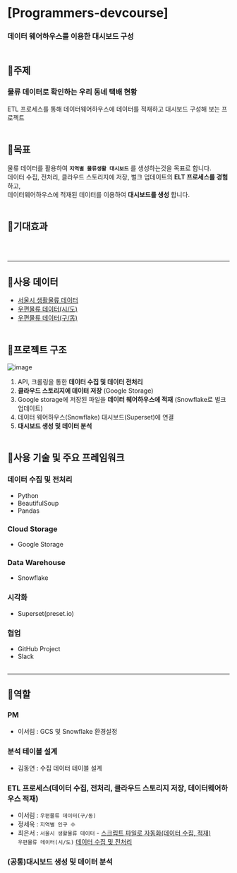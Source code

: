 # [Programmers-devcourse]
### 데이터 웨어하우스를 이용한 대시보드 구성<br><br>
## 📍주제<br>
### 물류 데이터로 확인하는 우리 동네 택배 현황
ETL 프로세스를 통해 데이터웨어하우스에 데이터를 적재하고 대시보드 구성해 보는 프로젝트
<br/>
<br/>
## 📍목표
물류 데이터를 활용하여 __`지역별 물류생활 대시보드`__ 를 생성하는것을 목표로 합니다.<br>
데이터 수집, 전처리, 클라우드 스토리지에 저장, 벌크 업데이트의 __ELT 프로세스를 경험__ 하고, <br>
데이터웨어하우스에 적재된 데이터를 이용하여 __대시보드를 생성__ 합니다.<br><br>
## 📍기대효과
<br><br>

------------

## 📌사용 데이터
- [서울시 생활물류 데이터](https://data.seoul.go.kr/dataList/OA-21866/S/1/datasetView.do)<br>
- [우편물류 데이터(시/도)](https://www.koreapost.go.kr/)<br>
- [우편물류 데이터(구/동)](https://kdx.kr/data/view/31129)<br><br>
## 📌프로젝트 구조
![image](https://github.com/Logistics-Devcourse/Data-ETL/assets/77157003/b4ec0647-5d8c-4744-bf37-bfcc24e1d15e) <br>
1. API, 크롤링을 통한 __데이터 수집 및 데이터 전처리__
2. __클라우드 스토리지에 데이터 저장__ (Google Storage)
3. Google storage에 저장된 파일을 __데이터 웨어하우스에 적재__ (Snowflake로 벌크 업데이트)
4. 데이터 웨어하우스(Snowflake) 대시보드(Superset)에 연결
5. __대시보드 생성 및 데이터 분석__ <br><br>
## 📌사용 기술 및 주요 프레임워크
### 데이터 수집 및 전처리
- Python
- BeautifulSoup
- Pandas<br>
### Cloud Storage
- Google Storage<br>
### Data Warehouse
- Snowflake<br>
### 시각화
- Superset(preset.io)<br>
### 협업
- GitHub Project
- Slack<br><br>

-----------
## 🫵역할
### PM
- 이서림 : GCS 및 Snowflake 환경설정
### 분석 테이블 설계
- 김동연 : 수집 데이터 테이블 설계
### ETL 프로세스(데이터 수집, 전처리, 클라우드 스토리지 저장, 데이터웨어하우스 적재)
- 이서림 : `우편물류 데이터(구/동)`
- 정세욱 : `지역별 인구 수`
- 최은서 : `서울시 생활물류 데이터` - [스크립트 파일로 자동화(데이터 수집, 적재)](https://github.com/Logistics-Devcourse/Data-ETL/blob/main/AUTO_ETL_seoul_life_logistics.py)<br>
          `우편물류 데이터(시/도)` [데이터 수집 및 전처리](https://github.com/Logistics-Devcourse/Data-ETL/blob/main/Scrapping_sido_delivery_info.ipynb)
### (공통)대시보드 생성 및 데이터 분석

